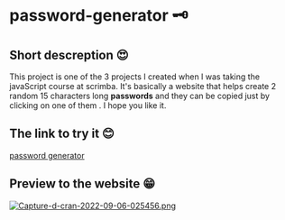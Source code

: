 # password-generator 🗝️
## Short descreption 😍
This project is one of the 3 projects I created when I was taking the javaScript course at scrimba. It's basically a website that helps create 2 random 15 characters long **passwords** and they can be copied just by clicking on one of them . I hope you like it.
## The link to try it 😊
[password generator](https://secure-passwords.netlify.app/)
## Preview to the website 😁
[![Capture-d-cran-2022-09-06-025456.png](https://i.postimg.cc/ZYsskyTX/Capture-d-cran-2022-09-06-025456.png)](https://postimg.cc/rzWNxsR9)
